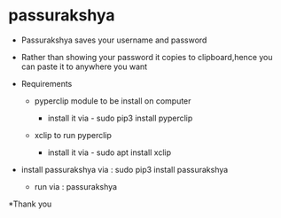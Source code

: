 # passurakshya
* Passurakshya saves your username and password 
 * Rather than showing your password it copies to clipboard,hence you can paste it to anywhere you want
 
* Requirements 
  * pyperclip module to be install on computer
    * install it via - sudo pip3 install pyperclip
  
  * xclip to run pyperclip
    * install it via - sudo apt install xclip
  
  
  
 * install passurakshya via : sudo pip3 install passurakshya
   * run via : passurakshya
 
 *Thank you 
